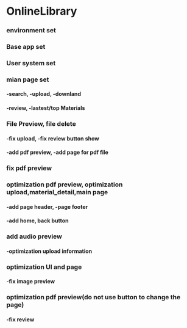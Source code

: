 # OnlineLibrary
### environment set
### Base app set
### User system set
### mian page set
#### -search, -upload, -downland
#### -review, -lastest/top Materials
### File Preview, file delete
#### -fix upload, -fix review button show 
#### -add pdf preview, -add page for pdf file
### fix pdf preview
### optimization pdf preview, optimization upload,material_detail,main page
#### -add page header, -page footer
#### -add home, back button
### add audio preview
#### -optimization upload information
### optimization UI and page
#### -fix image preview
### optimization pdf preview(do not use button to change the page)
#### -fix review